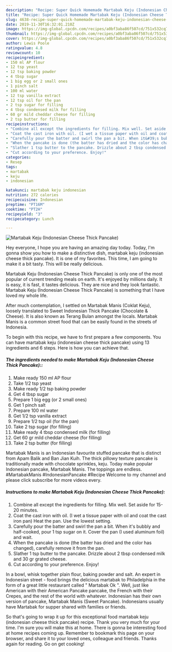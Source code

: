 ```yaml
---
description: "Recipe: Super Quick Homemade Martabak Keju (Indonesian Cheese Thick Pancake)"
title: "Recipe: Super Quick Homemade Martabak Keju (Indonesian Cheese Thick Pancake)"
slug: 4638-recipe-super-quick-homemade-martabak-keju-indonesian-cheese-thick-pancake
date: 2019-11-30T16:32:01.210Z
image: https://img-global.cpcdn.com/recipes/a0bf3aba86f507cd/751x532cq70/martabak-keju-indonesian-cheese-thick-pancake-recipe-main-photo.jpg
thumbnail: https://img-global.cpcdn.com/recipes/a0bf3aba86f507cd/751x532cq70/martabak-keju-indonesian-cheese-thick-pancake-recipe-main-photo.jpg
cover: https://img-global.cpcdn.com/recipes/a0bf3aba86f507cd/751x532cq70/martabak-keju-indonesian-cheese-thick-pancake-recipe-main-photo.jpg
author: Lewis Poole
ratingvalue: 4.8
reviewcount: 10
recipeingredient:
- 150 ml AP flour
- 12 tsp yeast
- 12 tsp baking powder
- 4 tbsp sugar
- 1 big egg or 2 small ones
- 1 pinch salt
- 100 ml water
- 12 tsp vanilla extract
- 12 tsp oil for the pan
- 2 tsp sugar for filling
- 4 tbsp condensed milk for filling
- 60 gr mild cheddar cheese for filling
- 2 tsp butter for filling
recipeinstructions:
- "Combine all except the ingredients for filling. Mix well. Set aside for 15-20 minutes."
- "Coat the cast iron with oil. (I wet a tissue paper with oil and coat the cast iron pan) Heat the pan. Use the lowest setting."
- "Carefully pour the batter and swirl the pan a bit. When it&#39;s bubbly and half-cooked, pour 1 tsp sugar on it. Cover the pan (I used aluminum foil) and wait."
- "When the pancake is done (the batter has dried and the color has changed), carefully remove it from the pan."
- "Slather 1 tsp butter to the pancake. Drizzle about 2 tbsp condensed milk and 30 gr grated cheese."
- "Cut according to your preference. Enjoy!"
categories:
- Resep
tags:
- martabak
- keju
- indonesian

katakunci: martabak keju indonesian
nutrition: 272 calories
recipecuisine: Indonesian
preptime: "PT16M"
cooktime: "PT2H"
recipeyield: "3"
recipecategory: Lunch

---
```



![Martabak Keju (Indonesian Cheese Thick Pancake)](https://img-global.cpcdn.com/recipes/a0bf3aba86f507cd/751x532cq70/martabak-keju-indonesian-cheese-thick-pancake-recipe-main-photo.jpg)

Hey everyone, I hope you are having an amazing day today. Today, I'm gonna show you how to make a distinctive dish, martabak keju (indonesian cheese thick pancake). It is one of my favorites. This time, I am going to make it a bit tasty. This will be really delicious.

Martabak Keju (Indonesian Cheese Thick Pancake) is only one of the most popular of current trending meals on earth. It's enjoyed by millions daily. It is easy, it is fast, it tastes delicious. They are nice and they look fantastic. Martabak Keju (Indonesian Cheese Thick Pancake) is something that I have loved my whole life.

After much contemplation, I settled on Martabak Manis (Coklat Keju), loosely translated to Sweet Indonesian Thick Pancake (Chocolate &amp; Cheese). It is also known as Terang Bulan amongst the locals. Martabak Manis is a common street food that can be easily found in the streets of Indonesia.


To begin with this recipe, we have to first prepare a few components. You can have martabak keju (indonesian cheese thick pancake) using 13 ingredients and 6 steps. Here is how you can achieve that.

##### The ingredients needed to make Martabak Keju (Indonesian Cheese Thick Pancake)::

1. Make ready 150 ml AP flour
1. Take 1/2 tsp yeast
1. Make ready 1/2 tsp baking powder
1. Get 4 tbsp sugar
1. Prepare 1 big egg (or 2 small ones)
1. Get 1 pinch salt
1. Prepare 100 ml water
1. Get 1/2 tsp vanilla extract
1. Prepare 1/2 tsp oil (for the pan)
1. Take 2 tsp sugar (for filling)
1. Make ready 4 tbsp condensed milk (for filling)
1. Get 60 gr mild cheddar cheese (for filling)
1. Take 2 tsp butter (for filling)


Martabak Manis is an Indonesian favourite stuffed pancake that is distinct from Apam Balik and Ban Jian Kuih. The thick pillowy texture pancake is traditionally made with chocolate sprinkles, keju. Today make popular Indonesian pancake, Martabak Manis. The toppings are endless. #MartabakManis #IndonesianPancake #Recipe Welcome to my channel and please click subscribe for more videos every. 

##### Instructions to make Martabak Keju (Indonesian Cheese Thick Pancake):

1. Combine all except the ingredients for filling. Mix well. Set aside for 15-20 minutes.
1. Coat the cast iron with oil. (I wet a tissue paper with oil and coat the cast iron pan) Heat the pan. Use the lowest setting.
1. Carefully pour the batter and swirl the pan a bit. When it&#39;s bubbly and half-cooked, pour 1 tsp sugar on it. Cover the pan (I used aluminum foil) and wait.
1. When the pancake is done (the batter has dried and the color has changed), carefully remove it from the pan.
1. Slather 1 tsp butter to the pancake. Drizzle about 2 tbsp condensed milk and 30 gr grated cheese.
1. Cut according to your preference. Enjoy!


In a bowl, whisk together plain flour, baking powder and salt. An expert in Indonesian street - food brings the delicious martabak to Philadelphia in the form of a great little restaurant called &#34; Martabak Ok &#34;. Well, just like American with their American Pancake pancake, the French with their Crepes, and the rest of the world with whatever. Indonesian has their own version of pancake, Martabak Manis (Sweet Pancake). Indonesians usually have Martabak for supper shared with families or friends. 

So that's going to wrap it up for this exceptional food martabak keju (indonesian cheese thick pancake) recipe. Thank you very much for your time. I'm sure you will make this at home. There is gonna be interesting food at home recipes coming up. Remember to bookmark this page on your browser, and share it to your loved ones, colleague and friends. Thanks again for reading. Go on get cooking!
